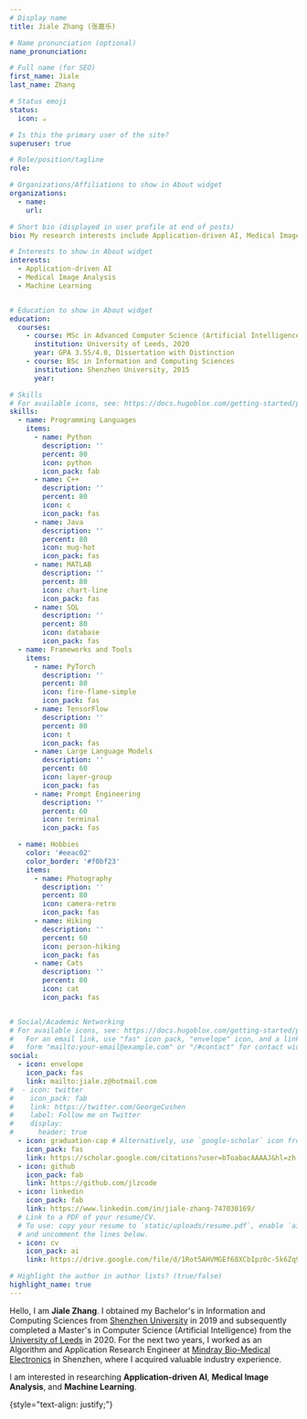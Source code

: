```yaml
---
# Display name
title: Jiale Zhang (张嘉乐)

# Name pronunciation (optional)
name_pronunciation: 

# Full name (for SEO)
first_name: Jiale
last_name: Zhang

# Status emoji
status: 
  icon: ☕️

# Is this the primary user of the site?
superuser: true

# Role/position/tagline
role: 

# Organizations/Affiliations to show in About widget
organizations:
  - name: 
    url: 

# Short bio (displayed in user profile at end of posts)
bio: My research interests include Application-driven AI, Medical Image Analysis, and Machine Learning.

# Interests to show in About widget
interests:
  - Application-driven AI
  - Medical Image Analysis
  - Machine Learning


# Education to show in About widget
education:
  courses:
    - course: MSc in Advanced Computer Science (Artificial Intelligence)
      institution: University of Leeds, 2020
      year: GPA 3.55/4.0, Dissertation with Distinction
    - course: BSc in Information and Computing Sciences
      institution: Shenzhen University, 2015
      year: 

# Skills
# For available icons, see: https://docs.hugoblox.com/getting-started/page-builder/#icons
skills:
  - name: Programming Languages
    items:
      - name: Python
        description: ''
        percent: 80
        icon: python
        icon_pack: fab
      - name: C++
        description: ''
        percent: 80
        icon: c
        icon_pack: fas
      - name: Java
        description: ''
        percent: 80
        icon: mug-hot
        icon_pack: fas
      - name: MATLAB
        description: ''
        percent: 80
        icon: chart-line
        icon_pack: fas
      - name: SQL
        description: ''
        percent: 80
        icon: database
        icon_pack: fas
  - name: Frameworks and Tools
    items:
      - name: PyTorch
        description: ''
        percent: 80
        icon: fire-flame-simple
        icon_pack: fas
      - name: TensorFlow
        description: ''
        percent: 80
        icon: t
        icon_pack: fas
      - name: Large Language Models
        description: ''
        percent: 60
        icon: layer-group
        icon_pack: fas
      - name: Prompt Engineering
        description: ''
        percent: 60
        icon: terminal
        icon_pack: fas

  - name: Hobbies
    color: '#eeac02'
    color_border: '#f0bf23'
    items:
      - name: Photography
        description: ''
        percent: 80
        icon: camera-retro
        icon_pack: fas
      - name: Hiking
        description: ''
        percent: 60
        icon: person-hiking
        icon_pack: fas
      - name: Cats
        description: ''
        percent: 80
        icon: cat
        icon_pack: fas


# Social/Academic Networking
# For available icons, see: https://docs.hugoblox.com/getting-started/page-builder/#icons
#   For an email link, use "fas" icon pack, "envelope" icon, and a link in the
#   form "mailto:your-email@example.com" or "/#contact" for contact widget.
social:
  - icon: envelope
    icon_pack: fas
    link: mailto:jiale.z@hotmail.com
#  - icon: twitter
#    icon_pack: fab
#    link: https://twitter.com/GeorgeCushen
#    label: Follow me on Twitter
#    display:
#      header: true
  - icon: graduation-cap # Alternatively, use `google-scholar` icon from `ai` icon pack
    icon_pack: fas
    link: https://scholar.google.com/citations?user=bToabacAAAAJ&hl=zh-CN
  - icon: github
    icon_pack: fab
    link: https://github.com/jlzcode
  - icon: linkedin
    icon_pack: fab
    link: https://www.linkedin.com/in/jiale-zhang-747030169/
  # Link to a PDF of your resume/CV.
  # To use: copy your resume to `static/uploads/resume.pdf`, enable `ai` icons in `params.yaml`,
  # and uncomment the lines below.
  - icon: cv
    icon_pack: ai
    link: https://drive.google.com/file/d/1Rot5AHVMGEf68XCbIpz0c-5k6Zq9cbhi/view?usp=sharing

# Highlight the author in author lists? (true/false)
highlight_name: true
---
```


Hello, I am **Jiale Zhang**. I obtained my Bachelor's in Information and Computing Sciences from [Shenzhen University](https://www.szu.edu.cn/) in 2019 and subsequently completed a Master's in Computer Science (Artificial Intelligence) from the [University of Leeds](https://leeds.ac.uk/) in 2020. For the next two years, I worked as an Algorithm and Application Research Engineer at [Mindray Bio-Medical Electronics](https://www.mindray.com/) in Shenzhen, where I acquired valuable industry experience.


I am interested in researching **Application-driven AI**, **Medical Image Analysis**, and **Machine Learning**.


{style="text-align: justify;"}
